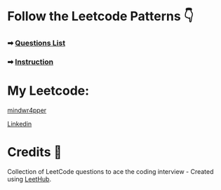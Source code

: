 # Follow the Leetcode Patterns 👇

### ➡ [Questions List](https://seanprashad.com/leetcode-patterns/)

### ➡ [Instruction](https://github.com/SeanPrashad/leetcode-patterns)

# My Leetcode:

[mindwr4pper](https://leetcode.com/mindwr4pper/)

[Linkedin](https://www.linkedin.com/in/apurva866/)

# Credits 🥇

Collection of LeetCode questions to ace the coding interview - Created using [LeetHub](https://github.com/QasimWani/LeetHub).
